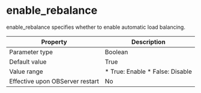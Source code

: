enable_rebalance 
=====================================

enable_rebalance specifies whether to enable automatic load balancing. 


|          **Property**           |                                                     **Description**                                                     |
|---------------------------------|-------------------------------------------------------------------------------------------------------------------------|
| Parameter type                  | Boolean                                                                                                                 |
| Default value                   | True                                                                                                                    |
| Value range                     | * True: Enable   * False: Disable    |
| Effective upon OBServer restart | No                                                                                                                      |


